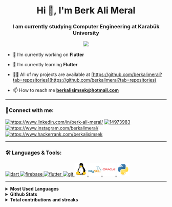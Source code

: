 <h1 align="center">Hi 👋, I'm Berk Ali Meral</h1>
<h3 align="center">I am currently studying Computer Engineering at Karabük University</h3>

<div id="header" align="center">
    <img src="https://media.giphy.com/media/EVjAANNjkMBKE/giphy.gif" width="300"/>
</div>

- 🔭 I’m currently working on **Flutter**

- 🌱 I’m currently learning **Flutter**

- 👨‍💻 All of my projects are available at [https://github.com/berkalimeral?tab=repositories](https://github.com/berkalimeral?tab=repositories)

- 📫 How to reach me **berkalisimsek@hotmail.com**

<hr>

<h3 align="left">🔗Connect with me:</h3>
<p align="left">
<a href="https://linkedin.com/in/https://www.linkedin.com/in/berk-ali-meral/" target="blank"><img align="center" src="https://raw.githubusercontent.com/rahuldkjain/github-profile-readme-generator/master/src/images/icons/Social/linked-in-alt.svg" alt="https://www.linkedin.com/in/berk-ali-meral/" height="30" width="40" /></a>
<a href="https://stackoverflow.com/users/14973983" target="blank"><img align="center" src="https://raw.githubusercontent.com/rahuldkjain/github-profile-readme-generator/master/src/images/icons/Social/stack-overflow.svg" alt="14973983" height="30" width="40" /></a>
<a href="https://instagram.com/https://www.instagram.com/berkalimeral/" target="blank"><img align="center" src="https://raw.githubusercontent.com/rahuldkjain/github-profile-readme-generator/master/src/images/icons/Social/instagram.svg" alt="https://www.instagram.com/berkalimeral/" height="30" width="40" /></a>
<a href="https://www.hackerrank.com/https://www.hackerrank.com/berkalisimsek" target="blank"><img align="center" src="https://raw.githubusercontent.com/rahuldkjain/github-profile-readme-generator/master/src/images/icons/Social/hackerrank.svg" alt="https://www.hackerrank.com/berkalisimsek" height="30" width="40" /></a>
</p>

<hr>

<h3 align="left">🛠️ Languages & Tools:</h3>
<p align="left"> <a href="https://dart.dev" target="_blank" rel="noreferrer"> <img src="https://www.vectorlogo.zone/logos/dartlang/dartlang-icon.svg" alt="dart" width="40" height="40"/> </a> <a href="https://firebase.google.com/" target="_blank" rel="noreferrer"> <img src="https://www.vectorlogo.zone/logos/firebase/firebase-icon.svg" alt="firebase" width="40" height="40"/> </a> <a href="https://flutter.dev" target="_blank" rel="noreferrer"> <img src="https://www.vectorlogo.zone/logos/flutterio/flutterio-icon.svg" alt="flutter" width="40" height="40"/> </a> <a href="https://git-scm.com/" target="_blank" rel="noreferrer"> <img src="https://www.vectorlogo.zone/logos/git-scm/git-scm-icon.svg" alt="git" width="40" height="40"/> </a> <a href="https://www.linux.org/" target="_blank" rel="noreferrer"> <img src="https://raw.githubusercontent.com/devicons/devicon/master/icons/linux/linux-original.svg" alt="linux" width="40" height="40"/> </a> <a href="https://www.mysql.com/" target="_blank" rel="noreferrer"> <img src="https://raw.githubusercontent.com/devicons/devicon/master/icons/mysql/mysql-original-wordmark.svg" alt="mysql" width="40" height="40"/> </a> <a href="https://www.oracle.com/" target="_blank" rel="noreferrer"> <img src="https://raw.githubusercontent.com/devicons/devicon/master/icons/oracle/oracle-original.svg" alt="oracle" width="40" height="40"/> </a> <a href="https://www.python.org" target="_blank" rel="noreferrer"> <img src="https://raw.githubusercontent.com/devicons/devicon/master/icons/python/python-original.svg" alt="python" width="40" height="40"/> </a> </p>

<hr>

<details>
    <summary><b>Most Used Languages</b></summary><br/>
    <p><img align="left" src="https://github-readme-stats.vercel.app/api/top-langs?username=berkalimeral&theme=dark&show_icons=true&locale=en&langs_count=4" alt="berkalimeral" /></p>
</details>

<details>
    <summary><b>Github Stats</b></summary><br/>
    <p>&nbsp;<img align="center" src="https://github-readme-stats.vercel.app/api?username=berkalimeral&theme=tokyonight&show_icons=true&locale=en" alt="berkalimeral" /></p>
</details>

<details>
    <summary><b>Total contributions and streaks</b></summary><br/>   
<p><img align="center" src="https://github-readme-streak-stats.herokuapp.com/?user=berkalimeral&theme=vision-friendly-dark" alt="berkalimeral" /></p>
</details>


